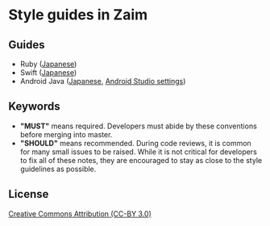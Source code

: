 # Style guides in Zaim

## Guides

- Ruby ([Japanese](ruby.ja.md))
- Swift ([Japanese](swift.ja.md))
- Android Java ([Japanese](java.ja.md), [Android Studio settings](https://github.com/cookpad/android-code-style))

## Keywords

- __"MUST"__ means required. Developers must abide by these conventions before merging into master.
- __"SHOULD"__ means recommended. During code reviews, it is common for many small issues to be raised. While it is not critical for developers to fix all of these notes, they are encouraged to stay as close to the style guidelines as possible.

## License

[Creative Commons Attribution (CC-BY 3.0)](http://creativecommons.org/licenses/by/3.0/)
